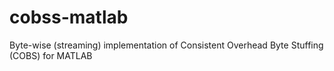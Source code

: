 # cobss-matlab
Byte-wise (streaming) implementation of Consistent Overhead Byte Stuffing (COBS) for MATLAB
